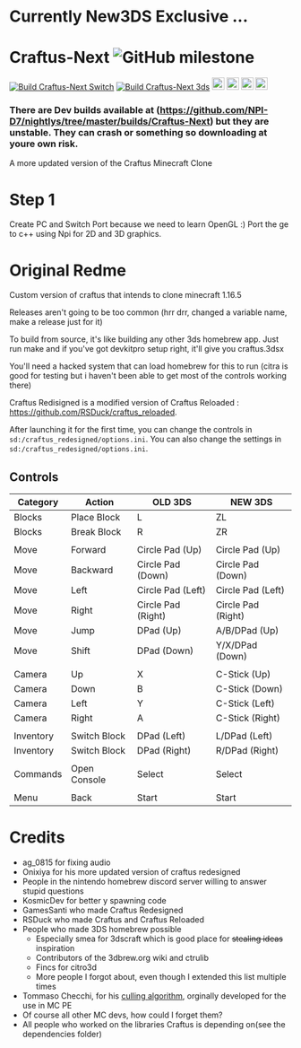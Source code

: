 # Currently New3DS Exclusive ...
# Craftus-Next <img alt="GitHub milestone" src="https://img.shields.io/github/milestones/progress-percent/Tobi-D7/Craftus-Next/1?style=for-the-badge">
[![Build Craftus-Next Switch](https://github.com/Tobi-D7/Craftus-Next/actions/workflows/switch.yml/badge.svg?branch=main)](https://github.com/Tobi-D7/Craftus-Next/actions/workflows/switch.yml)
[![Build Craftus-Next 3ds](https://github.com/Tobi-D7/Craftus-Next/actions/workflows/3ds.yml/badge.svg?branch=main)](https://github.com/Tobi-D7/Craftus-Next/actions/workflows/3ds.yml) <a href="https://github.com/NPI-D7/BCSTM-Player/blob/main/LICENSE"> <img height="22" src="https://img.shields.io/badge/License-GPLv3-informational.svg?style=for-the-badge" alt="License: GPLv3"></a> <img alt="GitHub commit activity (branch)" src="https://img.shields.io/github/commit-activity/m/Tobi-D7/Craftus-Next?style=for-the-badge" height="22"> 
<img alt="GitHub last commit" src="https://img.shields.io/github/last-commit/Tobi-D7/Craftus-Next?style=for-the-badge" height="22">
<img alt="GitHub top language" src="https://img.shields.io/github/languages/top/Tobi-D7/Craftus-Next?style=for-the-badge" height="22">
### There are Dev builds available at (https://github.com/NPI-D7/nightlys/tree/master/builds/Craftus-Next) but they are unstable. They can crash or something so downloading at youre own risk.
A more updated version of the Craftus Minecraft Clone
# Step 1
Create PC and Switch Port because we need to learn OpenGL :)
Port the ge to c++ using Npi for 2D and 3D graphics.


# Original Redme
Custom version of craftus that intends to clone minecraft 1.16.5

Releases aren't going to be too common (hrr drr, changed a variable name, make a release just for it)

To build from source, it's like building any other 3ds homebrew app. Just run make and if you've got devkitpro setup right, it'll give you craftus.3dsx

You'll need a hacked system that can load homebrew for this to run (citra is good for testing but i haven't been able to get most of the controls working there)


Craftus Redisigned is a modified version of Craftus Reloaded : https://github.com/RSDuck/craftus_reloaded.


After launching it for the first time, you can change the controls in `sd:/craftus_redesigned/options.ini`.
You can also change the settings in `sd:/craftus_redesigned/options.ini`.

## Controls

| Category | Action | OLD 3DS | NEW 3DS |
| ------------- | ------------- | ------------- | ------------- |
| Blocks | Place Block | L | ZL |
| Blocks | Break Block | R | ZR |
|  |  |  |  |
| Move | Forward | Circle Pad (Up) | Circle Pad (Up) |
| Move | Backward | Circle Pad (Down) | Circle Pad (Down) |
| Move | Left | Circle Pad (Left) | Circle Pad (Left) |
| Move | Right | Circle Pad (Right) | Circle Pad (Right) |
| Move | Jump | DPad (Up) | A/B/DPad (Up) |
| Move | Shift | DPad (Down) | Y/X/DPad (Down) |
|  |  |  |  |
| Camera | Up | X | C-Stick (Up) |
| Camera | Down | B | C-Stick (Down) |
| Camera | Left | Y | C-Stick (Left) |
| Camera | Right | A | C-Stick (Right) |
|  |  |  |  |
| Inventory | Switch Block | DPad (Left) | L/DPad (Left) |
| Inventory | Switch Block | DPad (Right) | R/DPad (Right) |
|  |  |  |  |
| Commands | Open Console | Select | Select |
|  |  |  |  |
| Menu | Back | Start | Start |


# Credits
* ag_0815 for fixing audio
* Onixiya for his more updated version of craftus redesigned
* People in the nintendo homebrew discord server willing to answer stupid questions
* KosmicDev for better y spawning code
* GamesSanti who made Craftus Redesigned
* RSDuck who made Craftus and Craftus Reloaded
* People who made 3DS homebrew possible
    * Especially smea for 3dscraft which is good place for ~~stealing ideas~~ inspiration
    * Contributors of the 3dbrew.org wiki and ctrulib
    * Fincs for citro3d
    * More people I forgot about, even though I extended this list multiple times
* Tommaso Checchi, for his [culling algorithm](https://tomcc.github.io/2014/08/31/visibility-1.html), orginally developed for the use in MC PE
* Of course all other MC devs, how could I forget them?
* All people who worked on the libraries Craftus is depending on(see the dependencies folder)
